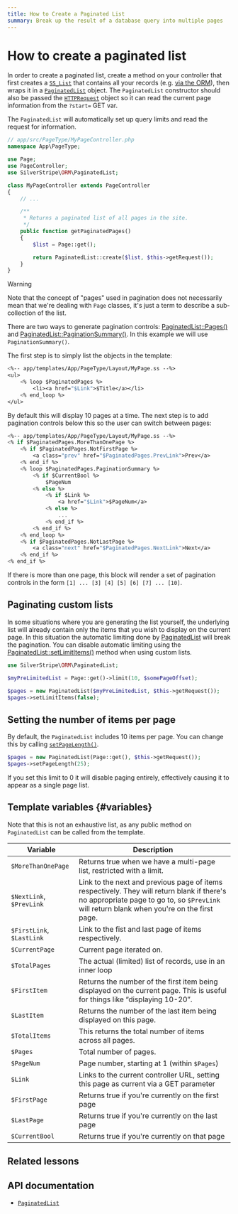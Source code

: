 ```yaml
---
title: How to Create a Paginated List
summary: Break up the result of a database query into multiple pages
---
```


# How to create a paginated list

In order to create a paginated list, create a method on your controller that first creates a [`SS_List`](api:SilverStripe\ORM\SS_List) that contains
all your records (e.g. [via the ORM](/developer_guides/model/data_model_and_orm/#querying-data)), then wraps it in a [`PaginatedList`](api:SilverStripe\ORM\PaginatedList) object. The `PaginatedList` constructor should also be passed the
[`HTTPRequest`](api:SilverStripe\Control\HTTPRequest) object so it can read the current page information from the `?start=` GET var.

The `PaginatedList` will automatically set up query limits and read the request for information.

```php
// app/src/PageType/MyPageController.php
namespace App\PageType;

use Page;
use PageController;
use SilverStripe\ORM\PaginatedList;

class MyPageController extends PageController
{
    // ...

    /**
     * Returns a paginated list of all pages in the site.
     */
    public function getPaginatedPages()
    {
        $list = Page::get();

        return PaginatedList::create($list, $this->getRequest());
    }
}
```

> [!WARNING]
> Note that the concept of "pages" used in pagination does not necessarily mean that we're dealing with `Page` classes,
> it's just a term to describe a sub-collection of the list.

There are two ways to generate pagination controls: [PaginatedList::Pages()](api:SilverStripe\ORM\PaginatedList::Pages()) and
[PaginatedList::PaginationSummary()](api:SilverStripe\ORM\PaginatedList::PaginationSummary()). In this example we will use `PaginationSummary()`.

The first step is to simply list the objects in the template:

```ss
<%-- app/templates/App/PageType/Layout/MyPage.ss --%>
<ul>
    <% loop $PaginatedPages %>
        <li><a href="$Link">$Title</a></li>
    <% end_loop %>
</ul>
```

By default this will display 10 pages at a time. The next step is to add pagination controls below this so the user can
switch between pages:

```ss
<%-- app/templates/App/PageType/Layout/MyPage.ss --%>
<% if $PaginatedPages.MoreThanOnePage %>
    <% if $PaginatedPages.NotFirstPage %>
        <a class="prev" href="$PaginatedPages.PrevLink">Prev</a>
    <% end_if %>
    <% loop $PaginatedPages.PaginationSummary %>
        <% if $CurrentBool %>
            $PageNum
        <% else %>
            <% if $Link %>
                <a href="$Link">$PageNum</a>
            <% else %>
                ...
            <% end_if %>
        <% end_if %>
    <% end_loop %>
    <% if $PaginatedPages.NotLastPage %>
        <a class="next" href="$PaginatedPages.NextLink">Next</a>
    <% end_if %>
<% end_if %>
```

If there is more than one page, this block will render a set of pagination controls in the form
`[1] ... [3] [4] [5] [6] [7] ... [10]`.

## Paginating custom lists

In some situations where you are generating the list yourself, the underlying list will already contain only the items
that you wish to display on the current page. In this situation the automatic limiting done by [PaginatedList](api:SilverStripe\ORM\PaginatedList)
will break the pagination. You can disable automatic limiting using the [PaginatedList::setLimitItems()](api:SilverStripe\ORM\PaginatedList::setLimitItems()) method
when using custom lists.

```php
use SilverStripe\ORM\PaginatedList;

$myPreLimitedList = Page::get()->limit(10, $somePageOffset);

$pages = new PaginatedList($myPreLimitedList, $this->getRequest());
$pages->setLimitItems(false);
```

## Setting the number of items per page

By default, the `PaginatedList` includes 10 items per page. You can change this by calling [`setPageLength()`](api:SilverStripe\ORM\PaginatedList::setPageLength()).

```php
$pages = new PaginatedList(Page::get(), $this->getRequest());
$pages->setPageLength(25);
```

If you set this limit to 0 it will disable paging entirely, effectively causing it to appear as a single page
list.

## Template variables {#variables}

Note that this is not an exhaustive list, as any public method on `PaginatedList` can be called from the template.

| Variable | Description |
| -------- | -------- |
| `$MoreThanOnePage` | Returns true when we have a multi-page list, restricted with a limit. |
| `$NextLink`, `$PrevLink` | Link to the next and previous page of items respectively. They will return blank if there's no appropriate page to go to, so `$PrevLink` will return blank when you're on the first page. |
| `$FirstLink`, `$LastLink` | Link to the fist and last page of items respectively. |
| `$CurrentPage` | Current page iterated on. |
| `$TotalPages` | The actual (limited) list of records, use in an inner loop |
| `$FirstItem` | Returns the number of the first item being displayed on the current page. This is useful for things like “displaying 10-20”. |
| `$LastItem` | Returns the number of the last item being displayed on this page. |
| `$TotalItems` | This returns the total number of items across all pages. |
| `$Pages` | Total number of pages. |
| `$PageNum` | Page number, starting at 1 (within `$Pages`) |
| `$Link` | Links to the current controller URL, setting this page as current via a GET parameter |
| `$FirstPage` | Returns true if you're currently on the first page |
| `$LastPage` | Returns true if you're currently on the last page |
| `$CurrentBool` | Returns true if you're currently on that page |

## Related lessons

## API documentation

- [`PaginatedList`](api:SilverStripe\ORM\PaginatedList)
